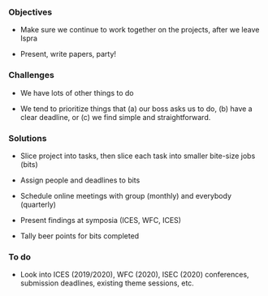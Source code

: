 ### Objectives

- Make sure we continue to work together on the projects, after we leave Ispra

- Present, write papers, party!

### Challenges

- We have lots of other things to do

- We tend to prioritize things that (a) our boss asks us to do, (b) have a clear
  deadline, or (c) we find simple and straightforward.

### Solutions

- Slice project into tasks, then slice each task into smaller bite-size jobs
  (bits)

- Assign people and deadlines to bits

- Schedule online meetings with group (monthly) and everybody (quarterly)

- Present findings at symposia (ICES, WFC, ICES)

- Tally beer points for bits completed

### To do

- Look into ICES (2019/2020), WFC (2020), ISEC (2020) conferences, submission
  deadlines, existing theme sessions, etc.
